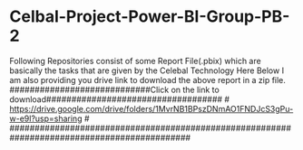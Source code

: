 # Celbal-Project-Power-BI-Group-PB-2
Following Repositories consist of some Report File(.pbix) which are basically the tasks that are given by the Celebal Technology 
Here Below I am also providing you drive link to download the above report in a zip file. 
                      ############################Click on the link to download###################################
                      #    https://drive.google.com/drive/folders/1MvrNB1BPszDNmAO1FNDJcS3gPu-w-e9l?usp=sharing  #
                      ############################################################################################

